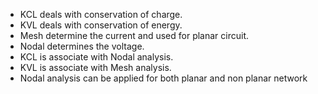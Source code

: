 * KCL deals with conservation of charge.
* KVL deals with conservation of energy.
* Mesh determine the current and used for planar circuit. 
* Nodal determines the voltage. 
* KCL is associate with Nodal analysis.
* KVL is associate with Mesh analysis.
* Nodal analysis can be applied for both planar and non planar network